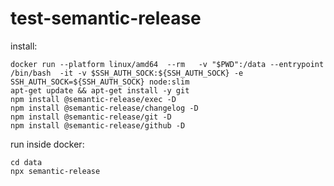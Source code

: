 # test-semantic-release


install:

```shell
docker run --platform linux/amd64  --rm   -v "$PWD":/data --entrypoint /bin/bash  -it -v $SSH_AUTH_SOCK:${SSH_AUTH_SOCK} -e SSH_AUTH_SOCK=${SSH_AUTH_SOCK} node:slim
apt-get update && apt-get install -y git
npm install @semantic-release/exec -D
npm install @semantic-release/changelog -D
npm install @semantic-release/git -D
npm install @semantic-release/github -D
```

run inside docker:
```
cd data
npx semantic-release
```

